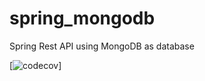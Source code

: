 # spring_mongodb
Spring Rest API using MongoDB as database

[![codecov](https://codecov.io/gh/DaniloTakeo/spring_mongodb/graph/badge.svg?token=SNP1YJNTVI)]
